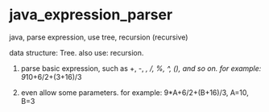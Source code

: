 # java_expression_parser
java, parse expression, use tree, recursion (recursive)

data structure: Tree.
also use: recursion.

1. parse basic expression, such as +, -, *, /, %, ^, (), and so on.
for example: 9*10+6/2+(3+16)/3

2. even allow some parameters.
for example: 9*A+6/2+(B+16)/3, A=10, B=3

